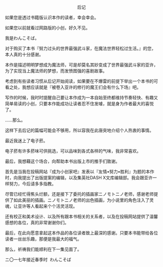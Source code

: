 <p align="center">后记</p>

如果您是透过书籍版认识本作的读者，幸会幸会。

如果您以前就看过网路版的小创，好久不见。

我是わんこそば。

对于购买了本书『努力过头的世界最强武斗家，在魔法世界轻松过生活。』的您，本人真的十分感谢。

本作是描述明明梦想成为魔法师，可是却莫名其妙变成了世界最强武斗家的亚许，为了实现当上魔法师的梦想，而发愤图强的喜剧故事。

考虑到有些读者习惯从后记开始阅读，如果要在不爆雷的前提下举出一个本书的可看之处，我想应该就是『被卷入亚许的修行的魔王们会有什么下场』吧。

写作的时候，我时时提醒自己要让本作成为一本自始至终都维持节奏轻快、有趣又简单易读的小创，只要本作能成功让读者忍不住发噱，就是身为作者最大的喜悦了。

……那么。

这样下去后记的篇幅可能会不够用，所以容我在此唐突地介绍个人热衷的事情。

最近我迷上了电子菸。

电子菸有许多菸味可供挑选，可以品味到各式各样的气味，我非常喜欢。

最后，我想藉这个场合，向帮助本书出版上市的推手们致谢。

首先是当我在投稿网站『成为小创家吧』发表以『友情•努力•胜利』为题的本作时，向我提出了出版提案的编辑，以及集英社DASH X文库编辑部。我会跟亚许一样努力，今后请多多指教。

尽管已经忙得焦头烂额，还是接下了委托的插画家ニノモトニノ老师，感谢老师提供了如此美丽的插画。ニノモトニノ老师的出色插画，为小说里的角色注入了灵魂，让亚许等人看起来个个活灵活现。

还有校正和美术设计、以及所有跟本书相关的关系者，以及在投稿网站提供了温馨感想的各位，真的非常谢谢你们。

最后，在此向愿意拿起这本作品的各位读者致上最深的感谢。只要本书能带给各位读者一丝丝乐趣，那便是我最大的福气。

那么，祈祷我们能顺利在下一集见面了。

ニ〇一七年接近春季时  わんこそば

